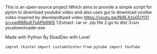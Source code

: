 This is an open-source project Which aims to provide a simple script for pyton to download youtube video and also uses gui to download youtbe video
inspired by devolepdbyed video https://youtu.be/NI9LXzo0UY0?si=xwiR8NuK7sAPb6WS 
1.Extract .rar or .zip file 
2.go to dist 
3.run youdownloader.exe

Made with Python By EbadDev with Love!

`improt tkinter`
`import customtkinter`
`from pytube import YouTube`
